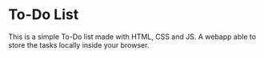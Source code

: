 # To-Do List

This is a simple To-Do list made with HTML, CSS and JS. A webapp able to store the tasks locally inside your browser.
